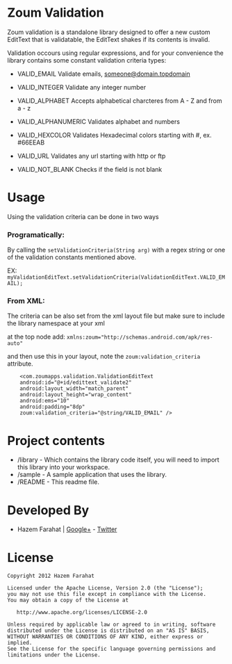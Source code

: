 Zoum Validation
================

Zoum validation is a standalone library designed to offer a new custom EditText that is validatable, the EditText shakes if its contents is invalid.

Validation occours using regular expressions, and for your convenience the library contains some constant validation criteria types:

* VALID_EMAIL
Validate emails, someone@domain.topdomain

* VALID_INTEGER
Validate any integer number

* VALID_ALPHABET
Accepts alphabetical charcteres from A - Z and from a - z

* VALID_ALPHANUMERIC
Validates alphabet and numbers

* VALID_HEXCOLOR
Validates Hexadecimal colors starting with #, ex. #66EEAB

* VALID_URL
Validates any url starting with http or ftp

* VALID_NOT_BLANK
Checks if the field is not blank
	
Usage
=====

Using the validation criteria can be done in two ways  

### Programatically:  
By calling the `setValidationCriteria(String arg)` with a regex string or one of the validation constants mentioned above.

EX: `myValidationEditText.setValidationCriteria(ValidationEditText.VALID_EMAIL);`

### From XML:  
The criteria can be also set from the xml layout file but make sure to include the library namespace at your xml

at the top node add:  `xmlns:zoum="http://schemas.android.com/apk/res-auto"`

and then use this in your layout, note the `zoum:validation_criteria` attribute.  

		<com.zoumapps.validation.ValidationEditText
        android:id="@+id/edittext_validate2"
        android:layout_width="match_parent"
        android:layout_height="wrap_content"
        android:ems="10"
        android:padding="8dp"
        zoum:validation_criteria="@string/VALID_EMAIL" />

Project contents
================
* /library - Which contains the library code itself, you will need to import this library into your workspace.
* /sample - A sample application that uses the library.
* /README - This readme file.


Developed By
============

* Hazem Farahat | [Google+](http://profiles.google.com/HazemFarahat) - [Twitter](http://twitter.com/hazemfarahat)



License
=======

    Copyright 2012 Hazem Farahat

    Licensed under the Apache License, Version 2.0 (the "License");
    you may not use this file except in compliance with the License.
    You may obtain a copy of the License at

       http://www.apache.org/licenses/LICENSE-2.0

    Unless required by applicable law or agreed to in writing, software
    distributed under the License is distributed on an "AS IS" BASIS,
    WITHOUT WARRANTIES OR CONDITIONS OF ANY KIND, either express or implied.
    See the License for the specific language governing permissions and
    limitations under the License.